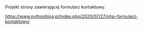 Projekt strony zawierającej formularz kontaktowy.


https://www.pythonblog.pl/index.php/2020/07/27/php-formularz-kontaktowy/
